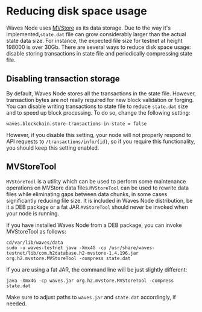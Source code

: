 # Reducing disk space usage

Waves Node uses [MVStore](http://www.h2database.com/html/mvstore.html) as its data storage. Due to the way it's implemented,`state.dat` file can grow considerably larger than the actual state data size. For instance, the expected file size for testnet at height 198000 is over 30Gb. There are several ways to reduce disk space usage: disable storing transactions in state file and periodically compressing state file.

## Disabling transaction storage

By default, Waves Node stores all the transactions in the state file. However, transaction bytes are not really required for new block validation or forging. You can disable writing transactions to state file to reduce `state.dat` size and to speed up block processing. To do so, change the following setting:

```
waves.blockchain.store-transactions-in-state = false

```

However, if you disable this setting, your node will not properly respond to API requests to `/transactions/info/{id}`, so if you require this functionality, you should keep this setting enabled.

## MVStoreTool

`MVStoreTool` is a utility which can be used to perform some maintenance operations on MVStore data files.`MVStoreTool` can be used to rewrite data files while eliminating gaps between data chunks, in some cases significantly reducing file size. It is included in Waves Node distribution, be it a DEB package or a fat JAR.`MVStoreTool` should never be invoked when your node is running.

If you have installed Waves Node from a DEB package, you can invoke MVStoreTool as follows:

```
cd/var/lib/waves/data
sudo -u waves-testnet java -Xmx4G -cp /usr/share/waves-testnet/lib/com.h2database.h2-mvstore-1.4.196.jar org.h2.mvstore.MVStoreTool -compress state.dat
```

If you are using a fat JAR, the command line will be just slightly different:

```
java -Xmx4G -cp waves.jar org.h2.mvstore.MVStoreTool -compress state.dat

```

Make sure to adjust paths to `waves.jar` and `state.dat` accordingly, if needed.

